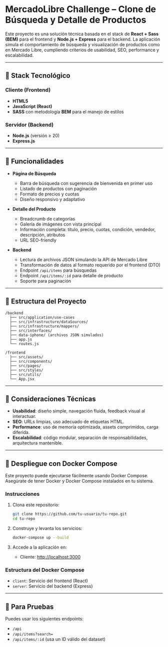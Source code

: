 # MercadoLibre Challenge – Clone de Búsqueda y Detalle de Productos

Este proyecto es una solución técnica basada en el stack de **React + Sass (BEM)** para el frontend y **Node.js + Express** para el backend. La aplicación simula el comportamiento de búsqueda y visualización de productos como en Mercado Libre, cumpliendo criterios de usabilidad, SEO, performance y escalabilidad.

---

## 🧰 Stack Tecnológico

### Cliente (Frontend)

- **HTML5**
- **JavaScript (React)**
- **SASS** con metodología **BEM** para el manejo de estilos

### Servidor (Backend)

- **Node.js** (versión ≥ 20)
- **Express.js**

---

## 🚀 Funcionalidades

- **Página de Búsqueda**

  - Barra de búsqueda con sugerencia de bienvenida en primer uso
  - Listado de productos con paginación
  - Formato de precios y cuotas
  - Diseño responsivo y adaptativo

- **Detalle del Producto**

  - Breadcrumb de categorías
  - Galería de imágenes con vista principal
  - Información completa: título, precio, cuotas, condición, vendedor, descripción, atributos
  - URL SEO-friendly

- **Backend**
  - Lectura de archivos JSON simulando la API de Mercado Libre
  - Transformación de datos al formato requerido por el frontend (DTO)
  - Endpoint `/api/items` para búsquedas
  - Endpoint `/api/items/:id` para detalle de producto
  - Soporte para paginación

---

## 📁 Estructura del Proyecto

```
/backend
  ├── src/application/use-cases
  ├── src/infrastructure/dataSources/
  ├── src/infrastructure/mappers/
  ├── src/interfaces/
  ├── data-iphone/ (archivos JSON simulados)
  ├── app.js
  └── routes.js

/frontend
  ├── src/assets/
  ├── src/components/
  ├── src/pages/
  ├── src/styles/
  ├── src/utils/
  └── App.jsx
```

---

## 📌 Consideraciones Técnicas

- **Usabilidad**: diseño simple, navegación fluida, feedback visual al interactuar.
- **SEO**: URLs limpias, uso adecuado de etiquetas HTML.
- **Performance**: uso de memoria optimizada, assets comprimidos, carga diferida.
- **Escalabilidad**: código modular, separación de responsabilidades, arquitectura mantenible.

---

## 🐳 Despliegue con Docker Compose

Este proyecto puede ejecutarse fácilmente usando Docker Compose. Asegúrate de tener Docker y Docker Compose instalados en tu sistema.

### Instrucciones

1. Clona este repositorio:

   ```bash
   git clone https://github.com/tu-usuario/tu-repo.git
   cd tu-repo
   ```

2. Construye y levanta los servicios:

   ```bash
   docker-compose up --build
   ```

3. Accede a la aplicación en:
   - Cliente: [http://localhost:3000](http://localhost:3000)

### Estructura del Docker Compose

- `client`: Servicio del frontend (React)
- `server`: Servicio del backend (Express)

---

## 🧪 Para Pruebas

Puedes usar los siguientes endpoints:

- `/api`
- `/api/items?search=`
- `/api/items/:id` (usa un ID válido del dataset)
